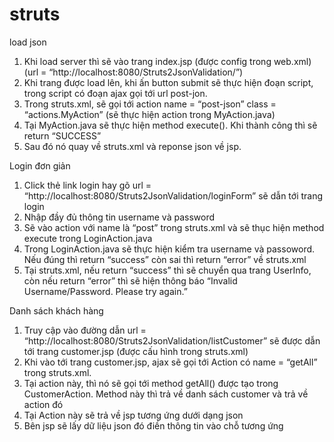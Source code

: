 # struts
load json
<ol>
  <li>Khi load server thì sẽ vào trang index.jsp (được config trong web.xml) (url = “http://localhost:8080/Struts2JsonValidation/”)     </li>
  <li>Khi trang được load lên, khi ấn button submit sẽ thực hiện đoạn script, trong script có đoạn ajax gọi tới url post-jon.</li>
  <li>Trong struts.xml, sẽ gọi tới action name = “post-json” class = “actions.MyAction” (sẽ thực hiện action trong MyAction.java)</li>
  <li>Tại MyAction.java sẽ thực hiện method execute(). Khi thành công thì sẽ return “SUCCESS”</li>
  <li>Sau đó nó quay về struts.xml và reponse json về jsp.</li>
</ol>

Login đơn giản
<ol>
  <li>Click thẻ link login hay gõ url = “http://localhost:8080/Struts2JsonValidation/loginForm” sẽ dẫn tới trang login</li>
  <li>Nhập đầy đủ thông tin username và password</li>
  <li>Sẽ vào action với name là “post” trong struts.xml và sẽ thục hiện method execute trong LoginAction.java</li>
  <li>Trong LoginAction.java sẽ thực hiện kiểm tra username và passoword. Nếu đúng thì return “success” còn sai thì return “error” về struts.xml</li>
  <li>Tại struts.xml, nếu return “success” thì sẽ chuyển qua trang UserInfo, còn nếu return “error” thì sẽ hiện thông báo “Invalid Username/Password. Please try again.”</li>
</ol>

Danh sách khách hàng
<ol>
  <li>Truy cập vào đường dẫn url = “http://localhost:8080/Struts2JsonValidation/listCustomer” sẽ được dẫn tới trang customer.jsp (được cấu hình trong struts.xml)</li>
  <li>Khi vào tới trang customer.jsp, ajax sẽ gọi tới Action có name = “getAll” trong struts.xml.</li>
  <li>Tại action này, thì nó sẽ gọi tới method getAll() được tạo trong CustomerAction. Method này thì trả về danh sách customer và trả về action đó</li>
  <li>Tại Action này sẽ trả về jsp tương ứng dưới dạng json</li>
  <li>Bên jsp sẽ lấy dữ liệu json đó điền thông tin vào chỗ tương ứng</li>
</ol>
